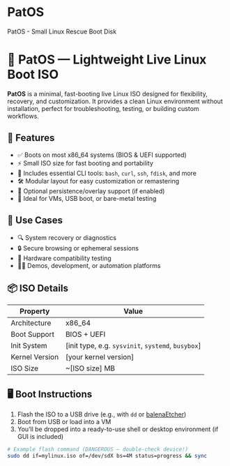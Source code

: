 # PatOS
PatOS - Small Linux Rescue Boot Disk

# 🐧 PatOS — Lightweight Live Linux Boot ISO

**PatOS** is a minimal, fast-booting live Linux ISO designed for flexibility, recovery, and customization. It provides a clean Linux environment without installation, perfect for troubleshooting, testing, or building custom workflows.

## 🔧 Features

- ✅ Boots on most x86_64 systems (BIOS & UEFI supported)
- ⚡ Small ISO size for fast booting and portability
- 🧰 Includes essential CLI tools: `bash`, `curl`, `ssh`, `fdisk`, and more
- 🛠 Modular layout for easy customization or remastering
- 💾 Optional persistence/overlay support (if enabled)
- 🧪 Ideal for VMs, USB boot, or bare-metal testing

## 🚀 Use Cases

- 🔍 System recovery or diagnostics
- 🔒 Secure browsing or ephemeral sessions
- 🧪 Hardware compatibility testing
- 👨‍💻 Demos, development, or automation platforms

## 📦 ISO Details

| Property       | Value                  |
|----------------|------------------------|
| Architecture   | x86_64                 |
| Boot Support   | BIOS + UEFI            |
| Init System    | [init type, e.g. `sysvinit`, `systemd`, `busybox`] |
| Kernel Version | [your kernel version]  |
| ISO Size       | ~[ISO size] MB         |

## 🖥️ Boot Instructions

1. Flash the ISO to a USB drive (e.g., with `dd` or [balenaEtcher](https://www.balena.io/etcher/))
2. Boot from USB or load into a VM
3. You’ll be dropped into a ready-to-use shell or desktop environment (if GUI is included)

```bash
# Example flash command (DANGEROUS — double-check device!)
sudo dd if=mylinux.iso of=/dev/sdX bs=4M status=progress && sync
